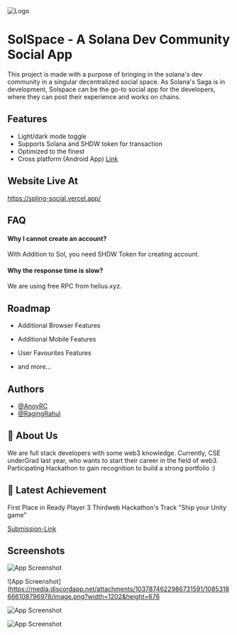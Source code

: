 
![Logo](https://media.discordapp.net/attachments/425198417510268930/1083773047561003008/SolSpaceLogo.png)


# SolSpace - A Solana Dev Community Social App

This project is made with a purpose of bringing in the solana's dev community in a singular decentralized social space. As Solana's Saga is in development, Solspace can be the go-to social app for the developers, where they can post their experience and works on chains.


## Features

- Light/dark mode toggle
- Supports Solana and SHDW token for transaction
- Optimized to the finest
- Cross platform (Android App) [Link](https://github.com/AnoyRC/SplingSocialMobile)


## Website Live At 

https://spling-social.vercel.app/


## FAQ

#### Why I cannot create an account?

With Addition to Sol, you need SHDW Token for creating account.

#### Why the response time is slow?

We are using free RPC from helius.xyz.


## Roadmap

- Additional Browser Features

- Additional Mobile Features

- User Favourites Features

- and more...


## Authors

- [@AnoyRC](https://www.github.com/AnoyRC)
- [@RagingRahul](https://github.com/ragingrahul)


## 🚀 About Us
We are full stack developers with some web3 knowledge. Currently, CSE underGrad last year, who wants to start their career in the field of web3. Participating Hackathon to gain recognition to build a strong portfolio :)

## 🚀 Latest Achievement
First Place in Ready Player 3 Thirdweb Hackathon's Track "Ship your Unity game"

[Submission-Link](https://devpost.com/software/21-decentralized-multiplayer-card-game)


## Screenshots

![App Screenshot](https://media.discordapp.net/attachments/1037874622986731591/1085318665815199880/image.png?width=1202&height=676)

![App Screenshot](https://media.discordapp.net/attachments/1037874622986731591/1085318666108796978/image.png?width=1202&height=676

![App Screenshot](https://media.discordapp.net/attachments/1037874622986731591/1085318666414985407/image.png?width=1202&height=676)

![App Screenshot](https://media.discordapp.net/attachments/1037874622986731591/1085319160994742382/image.png?width=1202&height=676)
